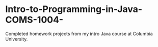 # Intro-to-Programming-in-Java-COMS-1004-
Completed homework projects from my intro Java course at Columbia University.

